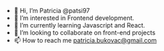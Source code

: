 - 👋 Hi, I’m Patricia @patsi97
- 👀 I’m interested in Frontend development.
- 🌱 I’m currently learning Javascript and React.
- 💞️ I’m looking to collaborate on front-end projects
- 📫 How to reach me patricia.bukovac@gmail.com

<!---
patsi97/patsi97 is a ✨ special ✨ repository because its `README.md` (this file) appears on your GitHub profile.
You can click the Preview link to take a look at your changes.
--->
